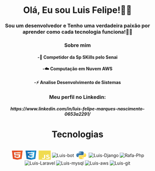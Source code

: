 <h1 align="center">Olá, Eu sou Luis Felipe!👨‍🎓</h1>

<h3 align="center"> Sou um desenvolvedor e Tenho uma verdadeira paixão por aprender como cada tecnologia funciona!👨‍💻</h3>

<h3 align="center">Sobre mim</h3>

<h4 align="center">-💼 Competidor da Sp SKills pelo Senai</h4>
<h4 align="center">-☁️ Computação em Nuvem AWS</h4>
<h4 align="center">-⚡️ Analise Desenvolvimento de Sistemas </h4>

<h3 align="center">Meu perfil no Linkedin:</h3>

<h5 align="center">https://www.linkedin.com/in/luis-felipe-marques-nascimento-0653a2291/</h5>





<h1 align="center">Tecnologias</h1>
<div style="display: inline_block"><br>
  <div align="center">
  <img align="center" alt="Luis-HTML" height="30" width="40" src="https://raw.githubusercontent.com/devicons/devicon/master/icons/html5/html5-original.svg">
  <img align="center" alt="Luis-CSS" height="30" width="40" src="https://raw.githubusercontent.com/devicons/devicon/master/icons/css3/css3-original.svg">
  <img align="center" alt="Luis-Js" height="30" width="40" src="https://raw.githubusercontent.com/devicons/devicon/master/icons/javascript/javascript-plain.svg">
  <img align="center" alt="Luis-bot" height="30" width="40" src="https://cdn.jsdelivr.net/gh/devicons/devicon@latest/icons/bootstrap/bootstrap-original.svg"">
  <img align="center" alt="Luis-Python" height="30" width="40" src="https://raw.githubusercontent.com/devicons/devicon/master/icons/python/python-original.svg">
  <img align="center" alt="Luis-Django" height="30" width="40" src="https://cdn.jsdelivr.net/gh/devicons/devicon@latest/icons/django/django-plain.svg">
  <img align="center" alt="Rafa-Php" height="30" width="40" src="https://cdn.jsdelivr.net/gh/devicons/devicon@latest/icons/php/php-original.svg">
  <img align="center" alt="Luis-Laravel" height="30" width="40" src="https://cdn.jsdelivr.net/gh/devicons/devicon@latest/icons/laravel/laravel-original.svg">
  <img align="center" alt="Luis-mysql" height="30" width="40" src="https://cdn.jsdelivr.net/gh/devicons/devicon@latest/icons/mysql/mysql-original-wordmark.svg">
  <img align="center" alt="Luis-aws" height="30" width="40" src="https://cdn.jsdelivr.net/gh/devicons/devicon@latest/icons/amazonwebservices/amazonwebservices-plain-wordmark.svg">
  <img align="center" alt="Luis-git" height="30" width="40" src="https://cdn.jsdelivr.net/gh/devicons/devicon@latest/icons/git/git-original.svg">
  
  </div>
</div>
